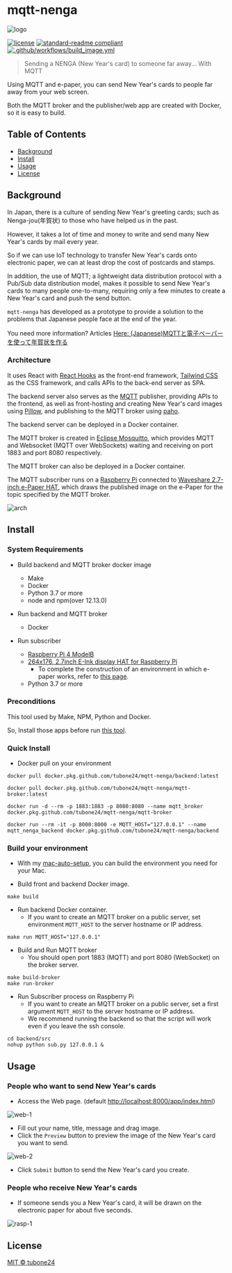 # mqtt-nenga

![logo](./docs/images/mqtt-nenga-logo.png)

[![license](https://img.shields.io/github/license/tubone24/mqtt-nenga.svg)](LICENSE)
[![standard-readme compliant](https://img.shields.io/badge/readme%20style-standard-brightgreen.svg?style=flat-square)](https://github.com/RichardLitt/standard-readme)
[![.github/workflows/build_image.yml](https://github.com/tubone24/mqtt-nenga/workflows/.github/workflows/build_image.yml/badge.svg)](https://github.com/tubone24/mqtt-nenga/actions?query=workflow%3A.github%2Fworkflows%2Fbuild_image.yml)

> Sending a NENGA (New Year's card) to someone far away... With MQTT

Using MQTT and e-paper, you can send New Year's cards to people far away from your web screen.

Both the MQTT broker and the publisher/web app are created with Docker, so it is easy to build.

## Table of Contents

- [Background](#background)
- [Install](#install)
- [Usage](#usage)
- [License](#license)

## Background

In Japan, there is a culture of sending New Year's greeting cards; such as Nenga-jou(年賀状) to those who have helped us in the past.

However, it takes a lot of time and money to write and send many New Year's cards by mail every year.

So if we can use IoT technology to transfer New Year's cards onto electronic paper, we can at least drop the cost of postcards and stamps.

In addition, the use of MQTT; a lightweight data distribution protocol with a Pub/Sub data distribution model, makes it possible to send New Year's cards to many people one-to-many, 
requiring only a few minutes to create a New Year's card and push the send button.

`mqtt-nenga` has developed as a prototype to provide a solution to the problems that Japanese people face at the end of the year.

You need more information? Articles [Here: (Japanese)MQTTと電子ペーパーを使って年賀状を作る](https://blog.tubone-project24.xyz/2021/01/01/mqtt-nenga)

### Architecture

It uses React with [React Hooks](https://reactjs.org/docs/hooks-intro.html) as the front-end framework, [Tailwind CSS](https://tailwindcss.com/) as the CSS framework, and calls APIs to the back-end server as SPA.

The backend server also serves as the [MQTT](https://mqtt.org/) publisher, providing APIs to the frontend, as well as front-hosting and creating New Year's card images using [Pillow](https://pillow.readthedocs.io/en/stable/), and publishing to the MQTT broker using [paho](https://www.eclipse.org/paho/index.php?page=clients/python/index.php).

The backend server can be deployed in a Docker container.

The MQTT broker is created in [Eclipse Mosquitto](https://mosquitto.org/), which provides MQTT and Websocket (MQTT over WebSockets) waiting and receiving on port 1883 and port 8080 respectively.

The MQTT broker can also be deployed in a Docker container.

The MQTT subscriber runs on a [Raspberry Pi](https://www.raspberrypi.org/) connected to [Waveshare 2.7-inch e-Paper HAT](https://www.waveshare.com/wiki/2.7inch_e-Paper_HAT), which draws the published image on the e-Paper for the topic specified by the MQTT broker.

![arch](./docs/images/arch.png)

## Install

### System Requirements

- Build backend and MQTT broker docker image
  - Make
  - Docker
  - Python 3.7 or more
  - node and npm(over 12.13.0)

- Run backend and MQTT broker
  - Docker
  
- Run subscriber
  - [Raspberry Pi 4 ModelB](https://www.raspberrypi.org/products/raspberry-pi-4-model-b/)
  - [264x176, 2.7inch E-Ink display HAT for Raspberry Pi](https://www.waveshare.com/2.7inch-e-paper-hat.htm)
    - To complete the construction of an environment in which e-paper works, refer to [this page](https://www.waveshare.com/wiki/2.7inch_e-Paper_HAT).
  - Python 3.7 or more

### Preconditions

This tool used by Make, NPM, Python and Docker.

So, Install those apps before run [this tool](https://github.com/tubone24/mac-auto-setup).

### Quick Install

- Docker pull on your environment

```
docker pull docker.pkg.github.com/tubone24/mqtt-nenga/backend:latest

docker pull docker.pkg.github.com/tubone24/mqtt-nenga/mqtt-broker:latest

docker run -d --rm -p 1883:1883 -p 8080:8080 --name mqtt_broker docker.pkg.github.com/tubone24/mqtt-nenga/mqtt-broker

docker run --rm -it -p 8000:8000 -e MQTT_HOST="127.0.0.1" --name mqtt_nenga_backend docker.pkg.github.com/tubone24/mqtt-nenga/backend
```

### Build your environment

- With my [mac-auto-setup](https://github.com/tubone24/mac-auto-setup), you can build the environment you need for your Mac.

- Build front and backend Docker image.

```
make build
```

- Run backend Docker container.
  - If you want to create an MQTT broker on a public server, set environment `MQTT_HOST` to the server hostname or IP address.

```
make run MQTT_HOST="127.0.0.1"
```

- Build and Run MQTT broker
  - You should open port 1883 (MQTT) and port 8080 (WebSocket) on the broker server.

```
make build-broker
make run-broker
```

- Run Subscriber process on Raspberry Pi
  - If you want to create an MQTT broker on a public server, set a first argument `MQTT_HOST` to the server hostname or IP address.
  - We recommend running the backend so that the script will work even if you leave the ssh console.
```
cd backend/src
nohup python sub.py 127.0.0.1 &
```

## Usage

### People who want to send New Year's cards

- Access the Web page. (default <http://localhost:8000/app/index.html>)

![web-1](./docs/images/web-1.png)

- Fill out your name, title, message and drag image.
- Click the `Preview` button to preview the image of the New Year's card you want to send.

![web-2](./docs/images/web-2.png)

- Click `Submit` button to send the New Year's card you create.

### People who receive New Year's cards

- If someone sends you a New Year's card, it will be drawn on the electronic paper for about five seconds.

![rasp-1](./docs/images/rasp-1.gif)

## License

[MIT © tubone24](LICENSE)